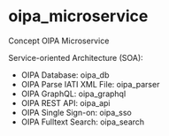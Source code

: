 # oipa_microservice
Concept OIPA Microservice

Service-oriented Architecture (SOA):
- OIPA Database: oipa_db
- OIPA Parse IATI XML File: oipa_parser
- OIPA GraphQL: oipa_graphql
- OIPA REST API: oipa_api
- OIPA Single Sign-on: oipa_sso
- OIPA Fulltext Search: oipa_search

